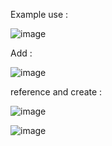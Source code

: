Example use :

![image](https://github.com/BaranOzcelik/UnityDataSaveSystem/assets/86208132/ddfe19c5-df73-4481-85dc-7fb9b272e84c)

Add :

![image](https://github.com/BaranOzcelik/UnityDataSaveSystem/assets/86208132/ccb02077-646b-4715-9da2-b1a2bec82f0b)

reference and create :

![image](https://github.com/BaranOzcelik/UnityDataSaveSystem/assets/86208132/e82b5233-2d72-4bf8-962a-2ca386cde1be)

![image](https://github.com/BaranOzcelik/UnityDataSaveSystem/assets/86208132/219fa548-c9e1-4110-82a6-92444b490e05)





